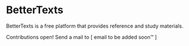 # BetterTexts  
  
BetterTexts is a free platform that provides reference and study materials. 
    
Contributions open! Send a mail to [ email to be added soon™ ]